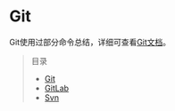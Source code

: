 # Git

Git使用过部分命令总结，详细可查看[Git文档](https://git-scm.com/docs)。

> 目录
> * [Git](../git-svn/git.md)
> * [GitLab](../git-svn/gitlab.md)
> * [Svn](../git-svn/svn.md)